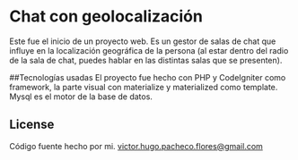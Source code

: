 # Chat con geolocalización

Este fue el inicio de un proyecto web. Es un gestor de salas de chat que influye en la localización geográfica de la persona (al estar dentro del radio de la sala de chat, puedes hablar en las distintas salas que se presenten).

##Tecnologías usadas
El proyecto fue hecho con PHP y CodeIgniter como framework, la parte visual con materialize y materialized como template. Mysql es el motor de la base de datos.

## License
Código fuente hecho por mi. victor.hugo.pacheco.flores@gmail.com
